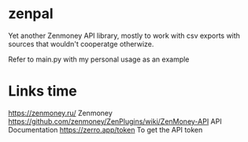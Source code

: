 # zenpal
Yet another Zenmoney API library, mostly to work with csv exports with sources that wouldn't cooperatge otherwize.

Refer to main.py with my personal usage as an example

# Links time
https://zenmoney.ru/ Zenmoney
https://github.com/zenmoney/ZenPlugins/wiki/ZenMoney-API API Documentation
https://zerro.app/token To get the API token
